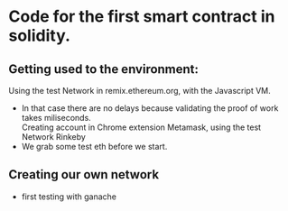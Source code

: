 Code for the first smart contract in solidity.
===
Getting used to the environment:
---
Using the test Network in remix.ethereum.org, with the Javascript VM.  
- In that case there are no delays because validating the proof of work takes miliseconds.  
Creating account in Chrome extension Metamask, using the test Network Rinkeby
- We grab some test eth before we start.

Creating our own network
---
- first testing with ganache
